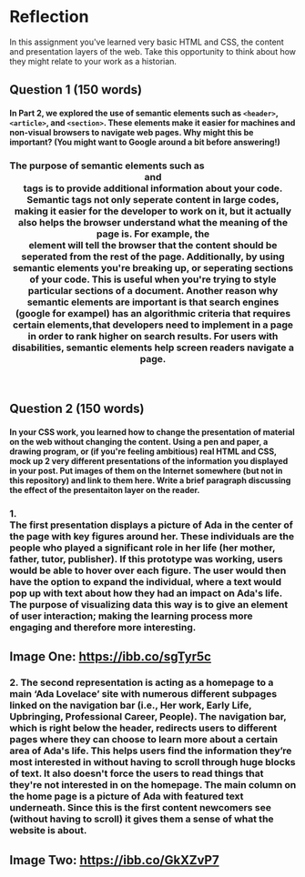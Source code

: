 # Reflection

In this assignment you've learned very basic HTML and CSS, the content and presentation layers of the web. Take this opportunity to think about how they might relate to your work as a historian. 

## Question 1 (150 words)
#### In Part 2, we explored the use of semantic elements such as `<header>`, `<article>`, and `<section>`. These elements make it easier for machines and non-visual browsers to navigate web pages. Why might this be important? (You might want to Google around a bit before answering!)

### The purpose of semantic elements such as <header> <article> and <section> tags is to provide additional information about your code. Semantic tags not only seperate content in large codes, making it easier for the developer to work on it, but it actually also helps the browser understand what the meaning of the page is. For example, the <article> element will tell the browser that the content should be seperated from the rest of the page. Additionally, by using semantic elements you're breaking up, or seperating sections of your code. This is useful when you're trying to style particular sections of a document. Another reason why semantic elements are important is that search engines (google for exampel) has an algorithmic criteria that requires certain elements,that developers need to implement in a  page in order to rank higher on search results. For users with disabilities, semantic elements help screen readers navigate a page.



## Question 2 (150 words)
#### In your CSS work, you learned how to change the presentation of material on the web without changing the content. Using a pen and paper, a drawing program, or (if you're feeling ambitious) real HTML and CSS, mock up 2 very different presentations of the information you displayed in your post. Put images of them on the Internet somewhere (but not in this repository) and link to them here. Write a brief paragraph discussing the effect of the presentaiton layer on the reader.

### 1. The first presentation displays a picture of Ada in the center of the page with key figures around her. These individuals are the people who played a significant role in her life (her mother, father, tutor, publisher). If this prototype was working, users would be able to hover over each figure. The user would then have the option to expand the individual, where a text would pop up with text about how they had an impact on Ada's life. The purpose of visualizing data this way is to give an element of user interaction; making the learning process more engaging and therefore more interesting. 


## Image One: https://ibb.co/sgTyr5c

### 2. The second representation is acting as a homepage to a main ‘Ada Lovelace’ site with numerous different subpages linked on the navigation bar (i.e., Her work, Early Life, Upbringing, Professional Career, People). The navigation bar, which is right below the header, redirects users to different pages where they can choose to learn more about a certain area of Ada's life. This helps users find the information they’re most interested in  without having to scroll through huge blocks of text. It also doesn't force the users to read things that they're not interested in on the homepage. The main column on the home page is a picture of Ada with featured text underneath. Since this is the first content newcomers see (without having to scroll) it gives them a sense of what the website is about.

## Image Two: https://ibb.co/GkXZvP7